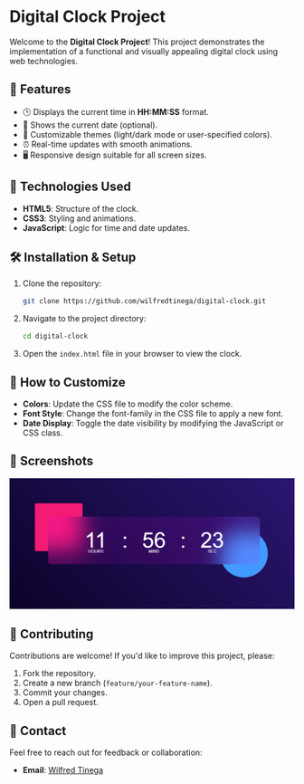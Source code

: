 
# Digital Clock Project

Welcome to the **Digital Clock Project**! This project demonstrates the implementation of a functional and visually appealing digital clock using web technologies.

## 📜 Features

- 🕒 Displays the current time in **HH:MM:SS** format.
- 📆 Shows the current date (optional).
- 🎨 Customizable themes (light/dark mode or user-specified colors).
- ⏰ Real-time updates with smooth animations.
- 🖥️ Responsive design suitable for all screen sizes.

## 🚀 Technologies Used

- **HTML5**: Structure of the clock.
- **CSS3**: Styling and animations.
- **JavaScript**: Logic for time and date updates.

## 🛠️ Installation & Setup

1. Clone the repository:
   ```bash
   git clone https://github.com/wilfredtinega/digital-clock.git
   ```
2. Navigate to the project directory:
   ```bash
   cd digital-clock
   ```
3. Open the `index.html` file in your browser to view the clock.

## 🎨 How to Customize

- **Colors**: Update the CSS file to modify the color scheme.
- **Font Style**: Change the font-family in the CSS file to apply a new font.
- **Date Display**: Toggle the date visibility by modifying the JavaScript or CSS class.

## 📸 Screenshots
![Digital Clock Screenshot](Assets/image.png)

## 🤝 Contributing

Contributions are welcome! If you'd like to improve this project, please:
1. Fork the repository.
2. Create a new branch (`feature/your-feature-name`).
3. Commit your changes.
4. Open a pull request.

## 📨 Contact

Feel free to reach out for feedback or collaboration:
- **Email**: [Wilfred Tinega](mailto:wilfredtinega2@gmail.com)
